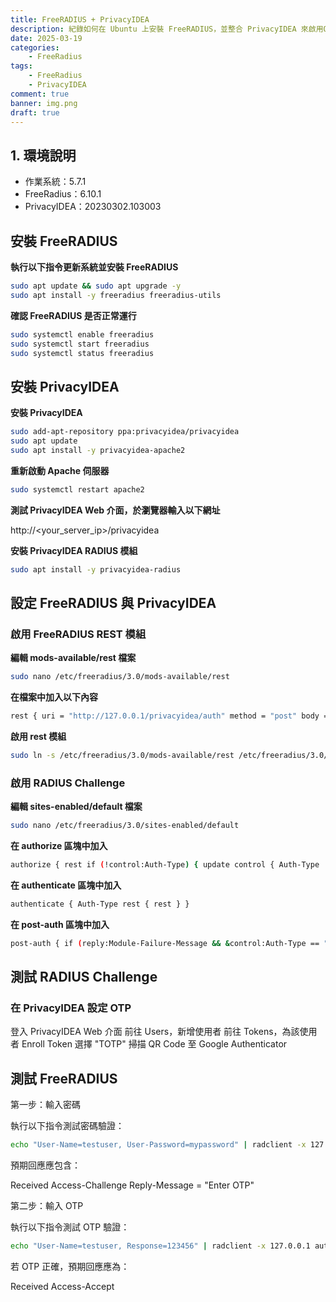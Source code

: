 ```yaml
---
title: FreeRADIUS + PrivacyIDEA
description: 紀錄如何在 Ubuntu 上安裝 FreeRADIUS，並整合 PrivacyIDEA 來啟用OTP 雙因子驗證。
date: 2025-03-19
categories:
    - FreeRadius
tags:
    - FreeRadius
    - PrivacyIDEA
comment: true
banner: img.png
draft: true 
---
```


## 1. 環境說明

- 作業系統：5.7.1
- FreeRadius：6.10.1
- PrivacyIDEA：20230302.103003

## 安裝 FreeRADIUS

**執行以下指令更新系統並安裝 FreeRADIUS**

```bash
sudo apt update && sudo apt upgrade -y
sudo apt install -y freeradius freeradius-utils
```

**確認 FreeRADIUS 是否正常運行**

```bash
sudo systemctl enable freeradius
sudo systemctl start freeradius
sudo systemctl status freeradius
```

## 安裝 PrivacyIDEA

**安裝 PrivacyIDEA**

```bash
sudo add-apt-repository ppa:privacyidea/privacyidea
sudo apt update
sudo apt install -y privacyidea-apache2
```

**重新啟動 Apache 伺服器**

```bash
sudo systemctl restart apache2
```

**測試 PrivacyIDEA Web 介面，於瀏覽器輸入以下網址**

http://<your_server_ip>/privacyidea

**安裝 PrivacyIDEA RADIUS 模組**

```bash
sudo apt install -y privacyidea-radius
```

## 設定 FreeRADIUS 與 PrivacyIDEA

### 啟用 FreeRADIUS REST 模組

**編輯 mods-available/rest 檔案**

```bash
sudo nano /etc/freeradius/3.0/mods-available/rest
```

**在檔案中加入以下內容**

```bash
rest { uri = "http://127.0.0.1/privacyidea/auth" method = "post" body = "json" tls { disable = yes } }
```

**啟用 rest 模組**

```bash
sudo ln -s /etc/freeradius/3.0/mods-available/rest /etc/freeradius/3.0/mods-enabled/
```

### 啟用 RADIUS Challenge

**編輯 sites-enabled/default 檔案**

```bash
sudo nano /etc/freeradius/3.0/sites-enabled/default
```

**在 authorize 區塊中加入**

```bash
authorize { rest if (!control:Auth-Type) { update control { Auth-Type := "rest" } } }
```

**在 authenticate 區塊中加入**

```bash
authenticate { Auth-Type rest { rest } }
```

**在 post-auth 區塊中加入**

```bash
post-auth { if (reply:Module-Failure-Message && &control:Auth-Type == "rest") { update reply { Reply-Message := "Enter OTP" } handled } }
```

## 測試 RADIUS Challenge

### 在 PrivacyIDEA 設定 OTP

登入 PrivacyIDEA Web 介面
前往 Users，新增使用者
前往 Tokens，為該使用者 Enroll Token
選擇 "TOTP"
掃描 QR Code 至 Google Authenticator

## 測試 FreeRADIUS

第一步：輸入密碼

執行以下指令測試密碼驗證：

```bash
echo "User-Name=testuser, User-Password=mypassword" | radclient -x 127.0.0.1 auth testing123
```

預期回應應包含：

Received Access-Challenge
Reply-Message = "Enter OTP"

第二步：輸入 OTP

執行以下指令測試 OTP 驗證：

```bash
echo "User-Name=testuser, Response=123456" | radclient -x 127.0.0.1 auth testing123
```

若 OTP 正確，預期回應應為：

Received Access-Accept
